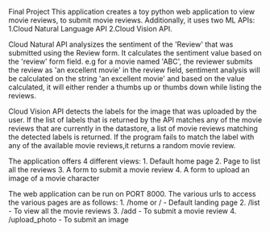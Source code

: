 Final Project
This application creates a toy python web application to view movie reviews, to submit movie reviews.
Additionally, it uses two ML APIs:
	1.Cloud Natural Language API
	2.Cloud Vision API.

Cloud Natural API analysizes the sentiment of the 'Review' that was submitted using the Review form. It calculates the sentiment value based on the 'review' form field. e.g for a movie named 'ABC', the reviewer submits the review as 'an excellent movie' in the review field, sentiment analysis will be calculated on the string 'an excellent movie' and based on the value calculated, it will either render a thumbs up or thumbs down while listing the reviews.

Cloud Vision API detects the labels for the image that was uploaded by the user. If the list of labels that is returned by the API matches any of the movie reviews that are currently in the datastore, a list of movie reviews matching the detected labels is returned. If the program fails to match the label with any of the available movie reviews,it returns a random movie review.

The application offers 4 different views:
    1. Default home page
    2. Page to list all the reviews
    3. A form to submit a movie review
    4. A form to upload an image of a movie character

The web application can be run on PORT 8000.
The various urls to access the various pages are as follows:
    1. /home or / - Default landing page
    2. /list - To view all the movie reviews
    3. /add - To submit a movie review
    4. /upload_photo - To submit an image

